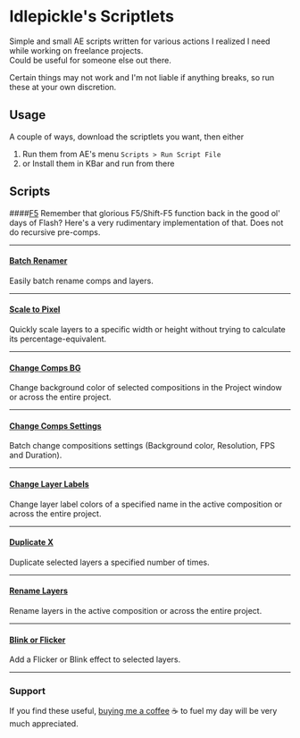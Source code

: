 # Idlepickle's Scriptlets

Simple and small AE scripts written for various actions I realized I need while working on freelance projects.  
Could be useful for someone else out there.  

Certain things may not work and I'm not liable if anything breaks, so run these at your own discretion.  


## Usage

A couple of ways, download the scriptlets you want, then either  

1. Run them from AE's menu `Scripts > Run Script File`
2. or Install them in KBar and run from there

## Scripts


####[F5](https://github.com/idlepickle/idp_Scriptlets/blob/main/F5_KBar.jsx)
Remember that glorious F5/Shift-F5 function back in the good ol' days of Flash?
Here's a very rudimentary implementation of that. Does not do recursive pre-comps.

---

#### [Batch Renamer](https://github.com/idlepickle/idp_Scriptlets/blob/main/Batch%20Renamer.jsx)
Easily batch rename comps and layers.

---

#### [Scale to Pixel](https://github.com/idlepickle/idp_Scriptlets/blob/main/Scale%20To%20Pixel.jsx)
Quickly scale layers to a specific width or height without trying to calculate its percentage-equivalent.

---

#### [Change Comps BG](https://github.com/idlepickle/idp_Scriptlets/blob/main/Change%20Comps%20BG.jsx)
Change background color of selected compositions in the Project window or across the entire project.

---

#### [Change Comps Settings](https://github.com/idlepickle/idp_Scriptlets/blob/main/Batch%20Comp%20Settings.jsx)
Batch change compositions settings (Background color, Resolution, FPS and Duration).

---

#### [Change Layer Labels](https://github.com/idlepickle/idp_Scriptlets/blob/main/Change%20Layer%20Labels.jsx)
Change layer label colors of a specified name in the active composition or across the entire project.

---

#### [Duplicate X](https://github.com/idlepickle/idp_Scriptlets/blob/main/Duplicate%20X.jsx)
Duplicate selected layers a specified number of times.

---

#### [Rename Layers](https://github.com/idlepickle/idp_Scriptlets/blob/main/Rename%20Layers.jsx)
Rename layers in the active composition or across the entire project.

---

#### [Blink or Flicker](https://github.com/idlepickle/idp_Scriptlets/blob/main/Blink%20or%20Flicker.jsx)
Add a Flicker or Blink effect to selected layers.

---

### Support
If you find these useful, [buying me a coffee](https://buymeacoffee.com/coffeeguzzler) ☕️ to fuel my day will be very much appreciated.
